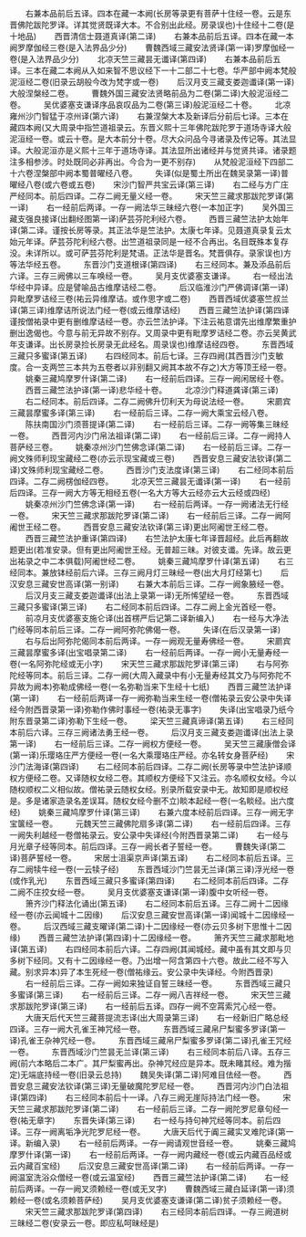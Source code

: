 <!-- { "loadSidebar": true } -->
　　右兼本品前后五译。四本在藏一本阙(长房等录更有菩萨十住经一卷。云是东晋佛陀跋陀罗译。详其觉贤既译大本。不合别出此经。房录误也)十住经十二卷(是十地品)
　　西晋清信士聂道真译(第二译)
　　右兼本品前后五译。四本在藏一本阙罗摩伽经三卷(是入法界品少分)
　　曹魏西域三藏安法贤译(第一译)罗摩伽经一卷(是入法界品少分)
　　北凉天竺三藏昙无谶译(第四译)
　　右兼本品前后五译。三本在藏二本阙从入如来智不思议经下一十二部二十七卷。华严部中阙本梵般泥洹经二卷(旧录云胡般今改为梵字或一卷)
　　后汉月支三藏支娄迦谶译(第一译)大般涅槃经二卷。
　　曹魏外国三藏安法贤略前品为二卷(第二译)大般泥洹经二卷。
　　吴优婆塞支谦译序品哀叹品为二卷(第三译)般泥洹经二十卷。
　　北凉雍州沙门智猛于凉州译(第六译)
　　右兼涅槃大本及新译后分前后七译。三本在藏四本阙(又大周录中指竺道祖录云。东晋义熙十三年佛陀跋陀罗于道场寺译大般泥洹经一卷。或云十卷。是大本前分十卷。尽大众问品今寻诸录及传记等。其法显译。大般泥洹亦是义熙十三年于道场寺译。其法显所出诸经并与觉贤共译。诸录题注多相参涉。时处既同必非再出。今合为一更不别存)
　　从梵般泥洹经下四部二十六卷涅槃部中阙本蜀普曜经八卷。
　　失译(似是蜀土所出在魏吴录第一译)普曜经八卷(或六卷或五卷)
　　宋沙门智严共宝云译(第三译)
　　右二经与方广庄严经同本。前后四译。二存二阙无量义经一卷。
　　宋天竺三藏求那跋陀罗译(第一译)
　　右一经前后两译。一存一阙法华三昧经六卷(一本加正字)
　　吴外国三藏支强良接译(出翻经图第一译)萨芸芬陀利经六卷。
　　西晋三藏竺法护太始年译(第二译。谨按长房等录。其正法华是竺法护。太康七年译。见聂道真录复云太始元年译。萨芸芬陀利经六卷。出竺道祖录同是一经不合再出。名目既殊本复存没。未详所以。或可萨芸芬陀利是梵语。正法华是晋名。梵晋俱存。录家误也)方等法华经五卷。
　　东晋沙门支道根译(第四译)
　　右三经同本。兼及添品前后六译。三存三阙佛以三车唤经一卷。
　　吴月支优婆塞支谦译。
　　右一经出法华经中异译。应是譬喻品古维摩诘经二卷。
　　后汉临淮沙门严佛调译(第一译)异毗摩罗诘经三卷(祐云异维摩诘。或作思字或二卷)
　　西晋西域优婆塞竺叔兰译(第三译)维摩诘所说法门经一卷(或云维摩诘经)
　　西晋三藏竺法护译(第四译谨按僧祐录中更有删维摩诘经一卷。亦云竺法护译。下注云祐意谓先出维摩繁重护删出逸偈也。今意与前无异故不别存。又周录中更有毗摩罗诘经二卷。亦云吴黄武年支谦译。出长房录捡长房录无此经名。周录误也)维摩诘经四卷。
　　东晋西域三藏只多蜜译(第五译)
　　右四经同本。前后七译。三存四阙(其西晋沙门支敏度。合一支两竺三本共为五卷者以非别翻又阙其本故不存之)大方等顶王经一卷。
　　姚秦三藏鸠摩罗什译(第二译)
　　右一经前后四译。三存一阙闲居经十卷。
　　西晋三藏竺法护译(第一译)悲华经十卷。
　　北凉沙门释道龚译(第三译)
　　右二经同本。前后四译。二存二阙佛升忉利天为母说法经一卷。
　　宋罽宾三藏昙摩蜜多译(第三译)
　　右一经前后三译。二存一阙大乘宝云经八卷。
　　陈扶南国沙门须菩提译(第二译)
　　右一经前后三译。二存一阙等集三昧经一卷。
　　西晋河内沙门帛法祖译(第二译)
　　右一经前后三译。二存一阙持人菩萨经三卷。
　　姚秦凉州沙门竺佛念译(第二译)
　　右一经前后三译。二存一阙文殊师利现宝藏经二卷(亦云示现宝藏或三卷)
　　西晋安息三藏安法钦译(第二译)文殊师利现宝藏经二卷。
　　西晋沙门支法度译(第三译)
　　右二经同本前后四译。二存二阙楞伽经四卷。
　　北凉天竺三藏昙无谶译(第一译)
　　右一经前后四译。三存一阙大方等无相经五卷(一名大方等大云经亦云大云经或四经)
　　姚秦凉州沙门竺佛念译(第一译)
　　右一经前后两译。一存一阙诸法无行经一卷。
　　宋天竺三藏求那跋陀罗译(第二译)
　　右一经前后三译。二存一阙阿阇世王经二卷。
　　西晋安息三藏安法钦译(第三译)更出阿阇世王经二卷。
　　西晋三藏竺法护重译(第四译)
　　右竺法护太康七年译晋超经。此后再翻故题更出(若准安录。但有更出阿阇世王经。无普超三昧。对彼支谶。先译。故云更出祐录之中二本俱载)阿阇世经二卷。
　　姚秦三藏鸠摩罗什译(第五译)
　　右三经同本。兼放钵经前后六译。三存三阙月灯三昧经一卷(出大月灯经第七)
　　后汉安息三藏安世高译(第一别译)
　　右兼大本前后三译。二存一阙象腋经一卷。
　　后汉月支三藏支娄迦谶译(出法上录第一译)无所悕望经一卷。
　　东晋西域三藏只多蜜译(第三译)
　　右二经同本前后四译。二存二阙上金光首经一卷。
　　前凉月支优婆塞支施仑译(出首楞严后记第二译新编入)
　　右一经与大净法门经等同本前后三译。二存一阙阿弥陀佛偈一卷。
　　失译(在后汉录第一译)
　　右与后出阿弥陀偈同本前后两译。一存一阙观无量寿佛经一卷。
　　宋罽宾三藏昙摩蜜多译(出宝唱录第二译)
　　右一经前后两译。一存一阙小无量寿经一卷(一名阿弥陀经或无小字)
　　宋天竺三藏求那跋陀罗译(第三译)
　　右与阿弥陀经等同本。前后三译。二存一阙(大周入藏录中有小无量寿经其文乃与阿弥陀不异故为阙本)弥勒成佛经一卷(一名弥勒当来下生经十七纸)
　　西晋三藏竺法护译(第一译)
　　右一经前后两译一存一阙弥勒当来生经一卷(僧祐录云安公录中失译经今附西晋录第一译)弥勒作佛时事经一卷(祐录无事字)
　　失译(出宝唱录乃纸今附东晋录第二译)弥勒下生经一卷。
　　梁天竺三藏真谛译(第五译)
　　右三经同本前后六译。三存三阙诸法勇王经一卷。
　　后汉月支三藏支娄迦谶译(出法上录第一译)
　　右一经前后三译。二存一阙权方便经一卷。
　　吴天竺三藏康僧会译(第一译)乐璎珞庄严方便经一卷(一名大乘璎珞庄严经。亦名转女身菩萨经)
　　宋沙门法海译(第四译)
　　右二经同本前后四译。二存二阙(长房等录中竺法护译顺权方便经二卷。又译随权女经二卷。其顺权方便经下又注云。亦名顺权女经。今以随权顺权二义相似故。僧祐录云随权女经。别录所载安录中无。故知即是顺权经是。多是诸家造录名差误耳。随权女经今删不立)睒本起经一卷(一名睒经。出六度经)
　　姚秦三藏鸠摩罗什译(第三译)
　　右兼六度本经前后四译。三存一阙无字宝箧经一卷。
　　元魏天竺三藏佛陀扇多译(第二译)
　　右一经前后四译。三存一阙失利越经一卷僧祐录云。安公录中失译经(今附西晋录第二译)
　　右一经与月光章子经等同本。前后四译。三存一阙长者子誓经一卷。
　　曹魏失译(第二译)菩萨誓经一卷。
　　宋居士沮渠京声译(第五译)
　　右二经同本前后五译。三存二阙犊牛经一卷(一云犊子经)
　　东晋西域沙门竺昙无兰译(第三译)浮光经一卷(或作乳光)
　　东晋西域三藏只多蜜译(第四译)
　　右二经同本前后四译。二存二阙不庄挍女经一卷。
　　吴月支优婆塞支谦译(第一译)腹中女听经一卷。
　　箫齐沙门释法化诵出(第五译)
　　右二经同本前后五译。三存二阙十二因缘经一卷(亦云闻城十二因缘)
　　后汉安息三藏安世高译(第一译)闻城十二因缘经一卷。
　　后汉西域三藏支曜译(第二译)十二因缘经一卷(亦云贝多树下思惟十二因缘)
　　西晋三藏竺法护译(第四译)十二因缘经一卷。
　　箫齐天竺三藏求那毗地译(第五译)
　　右四经同本前后六译。二存四阙(其闻城经。藏中虽有其文即与贝多树下经同。又有十二因缘经一卷。乃出增一阿含第四十六卷。故此二经不写入藏。别求异本)异了本生死经一卷(僧祐缘云。安公录中失译经。今附西晋录)
　　右一经前后三译。二存一阙如来独证自誓三昧经一卷。
　　东晋西域三藏只多蜜译(第三译)
　　右一经前后三译。二存一阙八吉祥经一卷。
　　宋天竺三藏求那跋陀罗译(第三译)
　　右一经前后五译。四存一阙不空罥索咒心经一卷。
　　大唐天后代天竺三藏菩提流志译(出大周录第三译)
　　右一经新旧广略总经四译。三存一阙大孔雀王神咒经一卷。
　　东晋西域三藏帛尸梨蜜多罗译(第一译)孔雀王杂神咒经一卷。
　　东晋西域三藏帛尸梨蜜多罗译(第二译)孔雀王咒经一卷。
　　东晋西域沙门竺昙无兰译(第三译)
　　右三经同本前后八译。五存三阙(前六本略后二本广。其尸梨蜜再出。杂神咒经应是异本。既未睹其经。难为揩定)无端底持经一卷(旧录云总持)
　　魏吴失译(第二译)阿难目佉经一卷。
　　西晋安息三藏安法钦译(第三译)无量破魔陀罗尼经一卷。
　　西晋河内沙门白法祖译(第四译)
　　右三经同本前后十一译。八存三阙无崖际持法门经一卷。
　　宋天竺三藏求那跋陀罗译(第二译)
　　右一经前后三译。二存一阙陀罗尼章句经一卷(祐无章字)
　　东晋失译(第三译)
　　右一经与持句神咒经等同本。前后四译。三存一阙离垢净光陀罗尼经一卷。
　　大唐天后代于阗三藏实叉难陀译(第一译。新编入录)
　　右一经前后两译。一存一阙请观世音经一卷。
　　姚秦三藏鸠摩罗什译(第一译)
　　右一经前后两译。一存一阙内藏经一卷(或云内藏百品经或云内藏百宝经)
　　后汉安息三藏安世高译(第二译)
　　右一经前后两译。一存一阙温室洗浴众僧经一卷(或云温室经)
　　西晋三藏竺法护译(第二译)
　　右一经前后两译。一存一阙叉须赖经一卷(或无叉字)
　　曹魏西域三藏白延译(第一译)须赖经一卷(或名须赖菩萨经)
　　吴月支优婆塞支谦译(第二译)贫子须赖经一卷。
　　宋天竺三藏求那跋陀罗译(第四译)
　　右三经同本前后四译。一存三阙道树三昧经二卷(安录云一卷。即应私呵昧经是)
